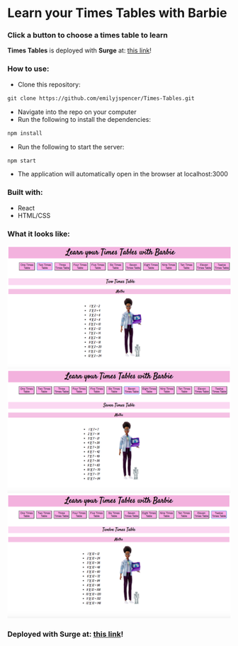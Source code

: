 #  Learn your Times Tables with Barbie

### Click a button to choose a times table to learn

**Times Tables** is deployed with **Surge** at: [this link](http://useful-cushion.surge.sh/)!

### How to use:

* Clone this repository:
```html
git clone https://github.com/emilyjspencer/Times-Tables.git
```

* Navigate into the repo on your computer
* Run the following to install the dependencies:
```html
npm install
```
* Run the following to start the server:
```html
npm start
```
* The application will automatically open in the browser at localhost:3000

### Built with:

* React
* HTML/CSS


### What it looks like:

![homepage](barbietwo.png)
![homepage](barbieseven.png)
![homepage](barbietwelve3.png)


### Deployed with Surge at: [this link](http://useful-cushion.surge.sh/)!
